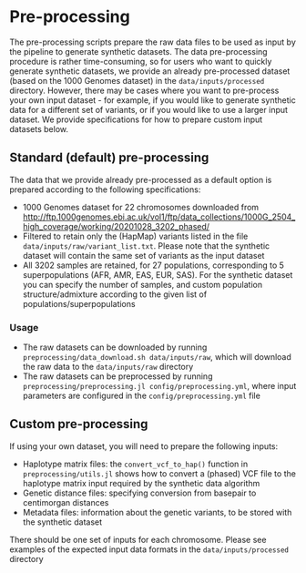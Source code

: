 # Pre-processing

The pre-processing scripts prepare the raw data files to be used as input by the pipeline to generate synthetic datasets. The data pre-processing procedure is rather time-consuming, so for users who want to quickly generate synthetic datasets, we provide an already pre-processed dataset (based on the 1000 Genomes dataset) in the `data/inputs/processed` directory. However, there may be cases where you want to pre-process your own input dataset - for example, if you would like to generate synthetic data for a different set of variants, or if you would like to use a larger input dataset. We provide specifications for how to prepare custom input datasets below.

## Standard (default) pre-processing

The data that we provide already pre-processed as a default option is prepared according to the following specifications:

- 1000 Genomes dataset for 22 chromosomes downloaded from http://ftp.1000genomes.ebi.ac.uk/vol1/ftp/data_collections/1000G_2504_high_coverage/working/20201028_3202_phased/
- Filtered to retain only the (HapMap) variants listed in the file `data/inputs/raw/variant_list.txt`. Please note that the synthetic dataset will contain the same set of variants as the input dataset
- All 3202 samples are retained, for 27 populations, corresponding to 5 superpopulations (AFR, AMR, EAS, EUR, SAS). For the synthetic dataset you can specify the number of samples, and custom population structure/admixture according to the given list of populations/superpopulations

### Usage

- The raw datasets can be downloaded by running `preprocessing/data_download.sh data/inputs/raw`, which will download the raw data to the `data/inputs/raw` directory
- The raw datasets can be preprocessed by running `preprocessing/preprocessing.jl config/preprocessing.yml`, where input parameters are configured in the `config/preprocessing.yml` file

## Custom pre-processing

If using your own dataset, you will need to prepare the following inputs:
- Haplotype matrix files: the `convert_vcf_to_hap()` function in `preprocessing/utils.jl` shows how to convert a (phased) VCF file to the haplotype matrix input required by the synthetic data algorithm
- Genetic distance files: specifying conversion from basepair to centimorgan distances
- Metadata files: information about the genetic variants, to be stored with the synthetic dataset

There should be one set of inputs for each chromosome. Please see examples of the expected input data formats in the `data/inputs/processed` directory
